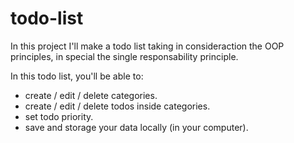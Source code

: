# todo-list

In this project I'll make a todo list taking in consideraction the OOP principles, in special the single responsability principle.

In this todo list, you'll be able to:
- create / edit / delete categories.
- create / edit / delete todos inside categories.
- set todo priority.
- save and storage your data locally (in your computer).